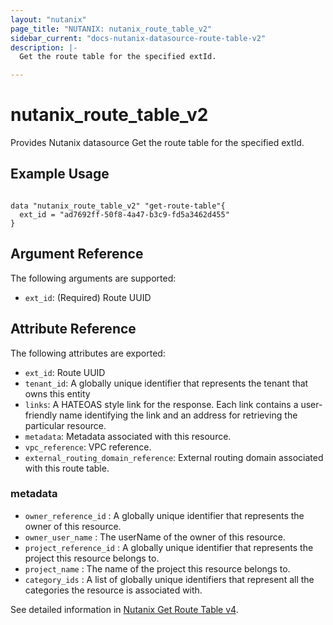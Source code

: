 ```yaml
---
layout: "nutanix"
page_title: "NUTANIX: nutanix_route_table_v2"
sidebar_current: "docs-nutanix-datasource-route-table-v2"
description: |-
  Get the route table for the specified extId.

---
```


# nutanix_route_table_v2

Provides Nutanix datasource Get the route table for the specified extId.


## Example Usage

``` hcl

data "nutanix_route_table_v2" "get-route-table"{
  ext_id = "ad7692ff-50f8-4a47-b3c9-fd5a3462d455"
}

```


## Argument Reference

The following arguments are supported:
* `ext_id`: (Required) Route UUID

## Attribute Reference
The following attributes are exported:
* `ext_id`: Route UUID
* `tenant_id`: A globally unique identifier that represents the tenant that owns this entity
* `links`: A HATEOAS style link for the response. Each link contains a user-friendly name identifying the link and an address for retrieving the particular resource.
* `metadata`: Metadata associated with this resource.
* `vpc_reference`:  VPC reference.
* `external_routing_domain_reference`:  External routing domain associated with this route table.

### metadata
* `owner_reference_id` :  A globally unique identifier that represents the owner of this resource.
* `owner_user_name` :  The userName of the owner of this resource.
* `project_reference_id` :  A globally unique identifier that represents the project this resource belongs to.
* `project_name` :  The name of the project this resource belongs to.
* `category_ids` :  A list of globally unique identifiers that represent all the categories the resource is associated with.



See detailed information in [Nutanix Get Route Table v4](https://developers.nutanix.com/api-reference?namespace=networking&version=v4.0#tag/RouteTables/operation/getRouteTableById).
